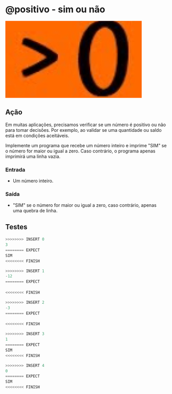 # @positivo - sim ou não

![Maior que Zero](cover.jpg)

## Ação

Em muitas aplicações, precisamos verificar se um número é positivo ou não para tomar decisões. Por exemplo, ao validar se uma quantidade ou saldo está em condições aceitáveis.

Implemente um programa que recebe um número inteiro e imprime "SIM" se o número for maior ou igual a zero. Caso contrário, o programa apenas imprimirá uma linha vazia.

### Entrada

- Um número inteiro.

### Saída

- "SIM" se o número for maior ou igual a zero, caso contrário, apenas uma quebra de linha.

## Testes

```py
>>>>>>>> INSERT 0
3
======== EXPECT
SIM
<<<<<<<< FINISH
```

```py
>>>>>>>> INSERT 1
-12
======== EXPECT

<<<<<<<< FINISH
```

```py
>>>>>>>> INSERT 2
-3
======== EXPECT

<<<<<<<< FINISH
```

```py
>>>>>>>> INSERT 3
1
======== EXPECT
SIM
<<<<<<<< FINISH
```

```py
>>>>>>>> INSERT 4
0
======== EXPECT
SIM
<<<<<<<< FINISH
```
